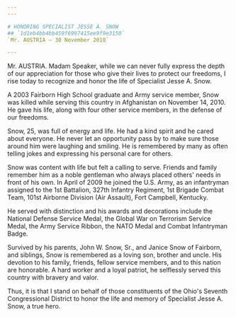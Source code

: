 ```yaml
---
---

# HONORING SPECIALIST JESSE A. SNOW
## `1d1eb4bb4bb459f6997415ee9f9e3150`
`Mr. AUSTRIA — 30 November 2010`

---
```



Mr. AUSTRIA. Madam Speaker, while we can never fully express the 
depth of our appreciation for those who give their lives to protect our 
freedoms, I rise today to recognize and honor the life of Specialist 
Jesse A. Snow.

A 2003 Fairborn High School graduate and Army service member, Snow 
was killed while serving this country in Afghanistan on November 14, 
2010. He gave his life, along with four other service members, in the 
defense of our freedoms.

Snow, 25, was full of energy and life. He had a kind spirit and he 
cared about everyone. He never let an opportunity pass by to make sure 
those around him were laughing and smiling. He is remembered by many as 
often telling jokes and expressing his personal care for others.

Snow was content with life but felt a calling to serve. Friends and 
family remember him as a noble gentleman who always placed others' 
needs in front of his own. In April of 2009 he joined the U.S. Army, as 
an infantryman assigned to the 1st Battalion, 327th Infantry Regiment, 
1st Brigade Combat Team, 101st Airborne Division (Air Assault), Fort 
Campbell, Kentucky.

He served with distinction and his awards and decorations include the 
National Defense Service Medal, the Global War on Terrorism Service 
Medal, the Army Service Ribbon, the NATO Medal and Combat Infantryman 
Badge.

Survived by his parents, John W. Snow, Sr., and Janice Snow of 
Fairborn, and siblings, Snow is remembered as a loving son, brother and 
uncle. His devotion to his family, friends, fellow service members, and 
to this nation are honorable. A hard worker and a loyal patriot, he 
selflessly served this country with bravery and valor.

Thus, it is that I stand on behalf of those constituents of the 
Ohio's Seventh Congressional District to honor the life and memory of 
Specialist Jesse A. Snow, a true hero.




